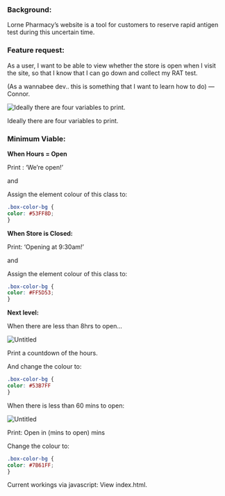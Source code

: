 ### **Background:**

Lorne Pharmacy’s website is a tool for customers to reserve rapid antigen test during this uncertain time.

### **Feature request:**

As a user, I want to be able to view whether the store is open when I visit the site, so that I know that I can go down and collect my RAT test.

(As a wannabee dev.. this is something that I want to learn how to do) — Connor.

![Ideally there are four variables to print.](https://s3-us-west-2.amazonaws.com/secure.notion-static.com/e13a41ce-26cf-4764-8f21-62d6febe4287/Untitled.png)

Ideally there are four variables to print.

### **Minimum Viable:**

**When Hours = Open**

Print : ‘We’re open!’

and 

Assign the element colour of this class to:

```css
.box-color-bg {
color: #53FF8D;
}
```

**When Store is Closed:**

Print: ‘Opening at 9:30am!’

and 

Assign the element colour of this class to:

```css
.box-color-bg {
color: #FF5D53;
}
```

**Next level:**

When there are less than 8hrs to open...

![Untitled](https://s3-us-west-2.amazonaws.com/secure.notion-static.com/a6020e1f-bd62-4a6a-938a-f01b7bf48553/Untitled.png)

Print a countdown of the hours.

And change the colour to:

```css
.box-color-bg {
color: #53B7FF
}
```

When there is less than 60 mins to open:

![Untitled](https://s3-us-west-2.amazonaws.com/secure.notion-static.com/7b791fa0-5fdd-4e05-9364-d154362502fd/Untitled.png)

Print: Open in (mins to open) mins

Change the colour to:

```css
.box-color-bg {
color: #7B61FF;
}
```

Current workings via javascript:
View index.html.
